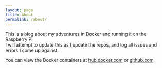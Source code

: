 ```yaml
---
layout: page
title: About
permalink: /about/
---
```



This is a blog about my adventures in Docker and running it on the Raspberry Pi  
I will attempt to update this as I update the repos, and log all issues and errors I come up against.

You can view the Docker containers at [hub.docker.com](https://hub.docker.com/u/jfuhrmie/) or [github.com](https://github.com/JustinFuhrmeister-Clarke/)

